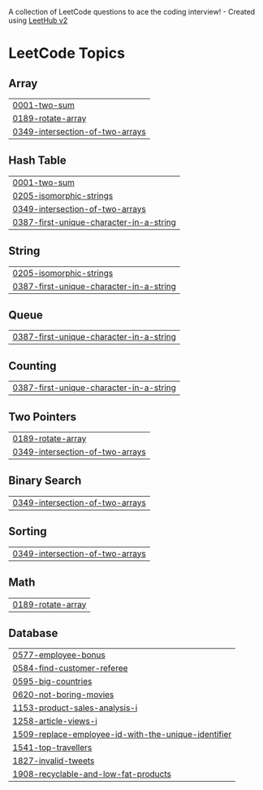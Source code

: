 A collection of LeetCode questions to ace the coding interview! - Created using [LeetHub v2](https://github.com/arunbhardwaj/LeetHub-2.0)
<!---LeetCode Topics Start-->
# LeetCode Topics
## Array
|  |
| ------- |
| [0001-two-sum](https://github.com/JeevanReddyChadarla/DataStructures/tree/master/0001-two-sum) |
| [0189-rotate-array](https://github.com/JeevanReddyChadarla/DataStructures/tree/master/0189-rotate-array) |
| [0349-intersection-of-two-arrays](https://github.com/JeevanReddyChadarla/DataStructures/tree/master/0349-intersection-of-two-arrays) |
## Hash Table
|  |
| ------- |
| [0001-two-sum](https://github.com/JeevanReddyChadarla/DataStructures/tree/master/0001-two-sum) |
| [0205-isomorphic-strings](https://github.com/JeevanReddyChadarla/DataStructures/tree/master/0205-isomorphic-strings) |
| [0349-intersection-of-two-arrays](https://github.com/JeevanReddyChadarla/DataStructures/tree/master/0349-intersection-of-two-arrays) |
| [0387-first-unique-character-in-a-string](https://github.com/JeevanReddyChadarla/DataStructures/tree/master/0387-first-unique-character-in-a-string) |
## String
|  |
| ------- |
| [0205-isomorphic-strings](https://github.com/JeevanReddyChadarla/DataStructures/tree/master/0205-isomorphic-strings) |
| [0387-first-unique-character-in-a-string](https://github.com/JeevanReddyChadarla/DataStructures/tree/master/0387-first-unique-character-in-a-string) |
## Queue
|  |
| ------- |
| [0387-first-unique-character-in-a-string](https://github.com/JeevanReddyChadarla/DataStructures/tree/master/0387-first-unique-character-in-a-string) |
## Counting
|  |
| ------- |
| [0387-first-unique-character-in-a-string](https://github.com/JeevanReddyChadarla/DataStructures/tree/master/0387-first-unique-character-in-a-string) |
## Two Pointers
|  |
| ------- |
| [0189-rotate-array](https://github.com/JeevanReddyChadarla/DataStructures/tree/master/0189-rotate-array) |
| [0349-intersection-of-two-arrays](https://github.com/JeevanReddyChadarla/DataStructures/tree/master/0349-intersection-of-two-arrays) |
## Binary Search
|  |
| ------- |
| [0349-intersection-of-two-arrays](https://github.com/JeevanReddyChadarla/DataStructures/tree/master/0349-intersection-of-two-arrays) |
## Sorting
|  |
| ------- |
| [0349-intersection-of-two-arrays](https://github.com/JeevanReddyChadarla/DataStructures/tree/master/0349-intersection-of-two-arrays) |
## Math
|  |
| ------- |
| [0189-rotate-array](https://github.com/JeevanReddyChadarla/DataStructures/tree/master/0189-rotate-array) |
## Database
|  |
| ------- |
| [0577-employee-bonus](https://github.com/JeevanReddyChadarla/DataStructures/tree/master/0577-employee-bonus) |
| [0584-find-customer-referee](https://github.com/JeevanReddyChadarla/DataStructures/tree/master/0584-find-customer-referee) |
| [0595-big-countries](https://github.com/JeevanReddyChadarla/DataStructures/tree/master/0595-big-countries) |
| [0620-not-boring-movies](https://github.com/JeevanReddyChadarla/DataStructures/tree/master/0620-not-boring-movies) |
| [1153-product-sales-analysis-i](https://github.com/JeevanReddyChadarla/DataStructures/tree/master/1153-product-sales-analysis-i) |
| [1258-article-views-i](https://github.com/JeevanReddyChadarla/DataStructures/tree/master/1258-article-views-i) |
| [1509-replace-employee-id-with-the-unique-identifier](https://github.com/JeevanReddyChadarla/DataStructures/tree/master/1509-replace-employee-id-with-the-unique-identifier) |
| [1541-top-travellers](https://github.com/JeevanReddyChadarla/DataStructures/tree/master/1541-top-travellers) |
| [1827-invalid-tweets](https://github.com/JeevanReddyChadarla/DataStructures/tree/master/1827-invalid-tweets) |
| [1908-recyclable-and-low-fat-products](https://github.com/JeevanReddyChadarla/DataStructures/tree/master/1908-recyclable-and-low-fat-products) |
<!---LeetCode Topics End-->